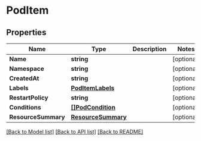 # PodItem

## Properties
Name | Type | Description | Notes
------------ | ------------- | ------------- | -------------
**Name** | **string** |  | [optional] 
**Namespace** | **string** |  | [optional] 
**CreatedAt** | **string** |  | [optional] 
**Labels** | [**PodItemLabels**](PodItem_labels.md) |  | [optional] 
**RestartPolicy** | **string** |  | [optional] 
**Conditions** | [**[]PodCondition**](PodCondition.md) |  | [optional] 
**ResourceSummary** | [**ResourceSummary**](ResourceSummary.md) |  | [optional] 

[[Back to Model list]](../README.md#documentation-for-models) [[Back to API list]](../README.md#documentation-for-api-endpoints) [[Back to README]](../README.md)


